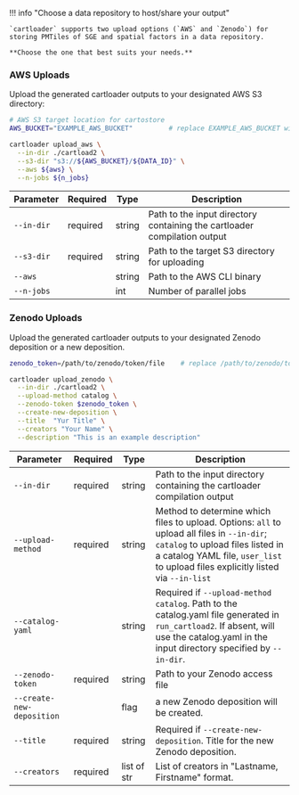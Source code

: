 <!--section1-start-->
!!! info "Choose a data repository to host/share your output"

    `cartloader` supports two upload options (`AWS` and `Zenodo`) for storing PMTiles of SGE and spatial factors in a data repository.

    **Choose the one that best suits your needs.**

### AWS Uploads

Upload the generated cartloader outputs to your designated AWS S3 directory:
<!--section1-end-->

```bash
# AWS S3 target location for cartostore
AWS_BUCKET="EXAMPLE_AWS_BUCKET"         # replace EXAMPLE_AWS_BUCKET with your actual S3 bucket name

cartloader upload_aws \
  --in-dir ./cartload2 \
  --s3-dir "s3://${AWS_BUCKET}/${DATA_ID}" \
  --aws ${aws} \
  --n-jobs ${n_jobs}
```

<!--section2-start-->
| Parameter       | Required  | Type   | Description                                                                 |
|-----------------|-----------|--------|-----------------------------------------------------------------------------|
| `--in-dir`      | required  | string | Path to the input directory containing the cartloader compilation output    |
| `--s3-dir`      | required  | string | Path to the target S3 directory for uploading                               |
| `--aws`         |           | string | Path to the AWS CLI binary                                                  |
| `--n-jobs`      |           | int    | Number of parallel jobs                                                     |


### Zenodo Uploads

Upload the generated cartloader outputs to your designated Zenodo deposition or a new deposition.
<!--section2-end-->

```bash
zenodo_token=/path/to/zenodo/token/file    # replace /path/to/zenodo/token/file by path to your zenodo token file

cartloader upload_zenodo \
  --in-dir ./cartload2 \
  --upload-method catalog \
  --zenodo-token $zenodo_token \
  --create-new-deposition \
  --title  "Yur Title" \
  --creators "Your Name" \
  --description "This is an example description"
```
<!--section3-start-->
| Parameter                 | Required | Type        | Description                                                                                                                                                                                                         |
|---------------------------|----------|-------------|---------------------------------------------------------------------------------------------------------------------------------------------------------------------------------------------------------------------|
| `--in-dir`                | required | string      | Path to the input directory containing the cartloader compilation output                                                                                                                                            |
| `--upload-method`         | required | string      | Method to determine which files to upload. Options: `all` to upload all files in `--in-dir`; `catalog` to upload files listed in a catalog YAML file, `user_list` to upload files explicitly listed via `--in-list` |
| `--catalog-yaml`          |          | string      | Required if `--upload-method catalog`.  Path to the catalog.yaml file generated in `run_cartload2`. If absent, will use the catalog.yaml in the input directory specified by `--in-dir`.                            |
| `--zenodo-token `         | required | string      | Path to your Zenodo access file                                                                                                                                                                                     |
| `--create-new-deposition` |          | flag        | a new Zenodo deposition will be created.                                                                                                                                                                            |
| `--title`                 | required | string      | Required if `--create-new-deposition`. Title for the new Zenodo deposition.                                                                                                                                         |
| `--creators`              | required | list of str | List of creators in "Lastname, Firstname" format.                                                                                                                                                                   |
<!--section3-end-->
